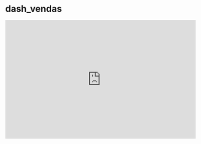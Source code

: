 # dash_vendas

<iframe title="dash01" width="600" height="373.5" src="https://app.powerbi.com/view?r=eyJrIjoiOWRkYWQ2ZjgtMmRiZi00Y2E1LThmYTgtNDQ1ZTgwZWIzMjE1IiwidCI6IjZlZmE0ZjQ0LTc0NGYtNDBkNS1hODA5LWY1YTc3NjZhMDMyOCJ9" frameborder="0" allowFullScreen="true"></iframe>
